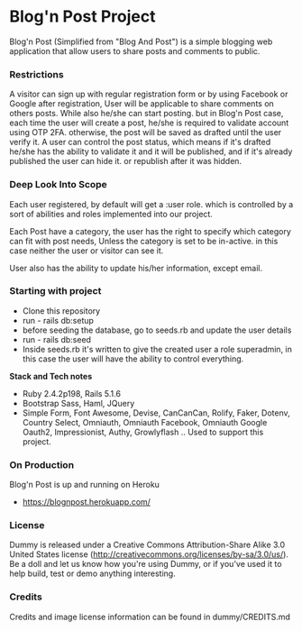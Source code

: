 # Blog'n Post Project

Blog'n Post (Simplified from "Blog And Post") is a simple blogging web application that allow users to share posts and comments to public.


### Restrictions
A visitor can sign up with regular registration form or by using Facebook or Google
after registration, User will be applicable to share comments on others posts.
While also he/she can start posting. but in Blog'n Post case, each time the user will create a post, he/she is required to validate account using OTP 2FA. otherwise, the post will be saved as drafted until the user verify it.
A user can control the post status, which means if it's drafted he/she has the ability to validate it and it will be published, and if it's already published the user can hide it. or republish after it was hidden.


### Deep Look Into Scope
Each user registered, by default will get a :user role. which is controlled by a sort of abilities and roles implemented into our project.

Each Post have a category, the user has the right to specify which category can fit with post needs, Unless the category is set to be in-active. in this case neither the user or visitor can see it.

User also has the ability to update his/her information, except email.


### Starting with project
+ Clone this repository
+ run - rails db:setup
+ before seeding the database, go to seeds.rb and update the user details
+ run - rails db:seed
+ Inside seeds.rb it's written to give the created user a role superadmin, in this case the user will have the ability to control everything.


**Stack and Tech notes**

+ Ruby 2.4.2p198, Rails 5.1.6
+ Bootstrap Sass, Haml, JQuery
+ Simple Form, Font Awesome, Devise, CanCanCan, Rolify, Faker, Dotenv, Country Select, Omniauth, Omniauth Facebook, Omniauth Google Oauth2, Impressionist, Authy, Growlyflash .. Used to support this project.

### On Production
Blog'n Post is up and running on Heroku
+ https://blognpost.herokuapp.com/


### License
Dummy is released under a Creative Commons Attribution-Share Alike 3.0 United States license (http://creativecommons.org/licenses/by-sa/3.0/us/). Be a doll and let us know how you're using Dummy, or if you've used it to help build, test or demo anything interesting.

### Credits
Credits and image license information can be found in dummy/CREDITS.md
